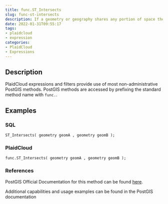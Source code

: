 ```yaml
---
title: func.ST_Intersects
slug: func-st-intersects
description: If a geometry or geography shares any portion of space then they intersect
date: 2022-01-31T09:55:17
tags:
- plaidcloud
- expression
categories:
- PlaidCloud
- Expressions
---
```



## Description


PlaidCloud expressions and filters provide use of most non-administrative PostGIS methods. PostGIS methods are accessed by prefixing the standard method name with `func.`.



## Examples


### SQL



```
ST_Intersects( geometry geomA , geometry geomB );
```


### PlaidCloud



```
func.ST_Intersects( geometry geomA , geometry geomB );
```


### References


PostGIS Official Documentation for this method can be found [here](https://postgis.net/docs/manual-3.1/ST_Intersects.html).



Additional capabilities and usage examples can be found in the PostGIS documentation

